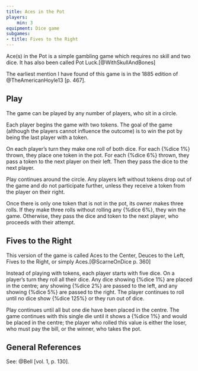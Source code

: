```yaml
---
title: Aces in the Pot
players:
    min: 3
equipment: Dice game
subgames:
- title: Fives to the Right
---
```


<p class="lead">
<span class="aka">Ace(s) in the Pot</span> is a simple gambling game which requires no skill and two dice. It has also been called <span class="aka">Pot Luck</span>.[@WithSkullAndBones]
</p>

The earliest mention I have found of this game is in the 1885 edition of
@TheAmericanHoyle13 [p. 467].

<!-- @TheCompleteBookOfGames [p. 351]. Later descriptions of this game such as Bell's all seem to stem from this one source.  -->

## Play

The game can be played by any number of players, who sit in a circle.

Each player begins the game with two tokens. The goal of the game (although the players cannot influence the outcome) is to win the pot by being the last player with a token.

On each player’s turn they make one roll of both dice. For each {%dice 1%} thrown, they place one token in the pot. For each {%dice 6%} thrown, they pass a token to the next player on their left. Then they pass the dice to the next player.

Play continues around the circle. Any players left without tokens drop out of the game and do not participate further, unless they receive a token from the player on their right.

Once there is only one token that is not in the pot, its owner makes three rolls. If they make three rolls without rolling any {%dice 6%}, they win the game. Otherwise, they pass the dice and token to the next player, who proceeds with their attempt.

## Fives to the Right

This version of the game is called <span class="aka">Aces to the Center</span>, <span class="aka">Deuces to the Left</span>, <span class="aka">Fives to the Right</span>, or simply <span class="aka">Aces</span>.[@ScarneOnDice p. 360]

Instead of playing with tokens, each player starts with five dice. On a player’s turn they roll all their dice. Any dice showing {%dice 1%} are placed in the centre; any showing {%dice 2%} are passed to the left, and any showing {%dice 5%} are passed to the right. The player continues to roll until no dice show {%dice 125%} or they run out of dice.

Play continues until all but one die have been placed in the centre. The game continues with this single die until it shows a {%dice 1%} and would be placed in the centre; the player who rolled this value is either the loser, who must pay the bill, or the winner, who takes the pot.

## General References

See: @Bell [vol. 1, p. 130].
